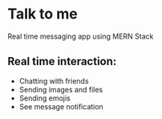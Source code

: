 # Talk to me

Real time messaging app using MERN Stack

## Real time interaction:

- Chatting with friends
- Sending images and files
- Sending emojis
- See message notification
